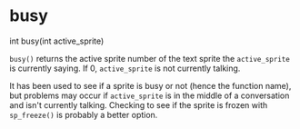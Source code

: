 # busy

<Prototype>int busy(int active_sprite)</Prototype>

`busy()` returns the active sprite number of the text sprite the `active_sprite` is currently saying. If 0, `active_sprite` is not currently talking.

It has been used to see if a sprite is busy or not (hence the function name), but problems may occur if `active_sprite` is in the middle of a conversation and isn't currently talking. Checking to see if the sprite is frozen with `sp_freeze()` is probably a better option.
